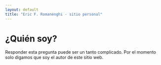 ```yaml
---
layout: default
title: "Eric F. Romanenghi - sitio personal"
---
```


# ¿Quién soy?

Responder esta pregunta puede ser un tanto complicado. Por el momento solo digamos que soy el autor de este sitio web.